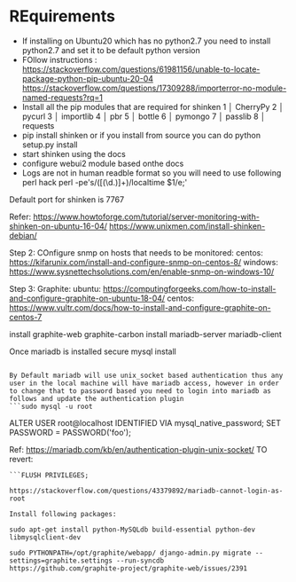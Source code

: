 # REquirements
- If installing on Ubuntu20 which has no python2.7 you need to install python2.7 and set it to be default python version
- FOllow instructions :
  https://stackoverflow.com/questions/61981156/unable-to-locate-package-python-pip-ubuntu-20-04
  https://stackoverflow.com/questions/17309288/importerror-no-module-named-requests?rq=1
- Install all the pip modules that are required for shinken
   1   │ CherryPy
   2   │ pycurl
   3   │ importlib
   4   │ pbr
   5   │ bottle
   6   │ pymongo
   7   │ passlib
   8   │ requests
- pip install shinken or if you install from source you can do  python setup.py install
- start shinken using the docs
- configure webui2 module based onthe docs
- Logs are not in human readble format so you will need to use following perl hack
perl -pe's/([(\d.)]+)/localtime $1/e;'

Default port for shinken is 7767

Refer:
https://www.howtoforge.com/tutorial/server-monitoring-with-shinken-on-ubuntu-16-04/
https://www.unixmen.com/install-shinken-debian/

Step 2: COnfigure snmp on hosts that needs to be monitored:
centos: https://kifarunix.com/install-and-configure-snmp-on-centos-8/
windows: https://www.sysnettechsolutions.com/en/enable-snmp-on-windows-10/


Step 3: Graphite:
ubuntu: 
https://computingforgeeks.com/how-to-install-and-configure-graphite-on-ubuntu-18-04/
centos:
https://www.vultr.com/docs/how-to-install-and-configure-graphite-on-centos-7

 install graphite-web graphite-carbon
 install mariadb-server mariadb-client

 Once mariadb is installed secure mysql install
 ```sudo mysql_secure_installation

 By Default mariadb will use unix_socket based authentication thus any user in the local machine will have mariadb access, however in order to change that to password based you need to login into mariadb as follows and update the authentication plugin
 ```sudo mysql -u root 

```
 ALTER USER root@localhost IDENTIFIED VIA mysql_native_password;
 SET PASSWORD = PASSWORD('foo');

 Ref: https://mariadb.com/kb/en/authentication-plugin-unix-socket/
 TO revert:
 ```UPDATE mysql.user SET plugin = '' WHERE plugin = 'unix_socket';
```FLUSH PRIVILEGES;

https://stackoverflow.com/questions/43379892/mariadb-cannot-login-as-root

Install following packages:

sudo apt-get install python-MySQLdb build-essential python-dev libmysqlclient-dev

sudo PYTHONPATH=/opt/graphite/webapp/ django-admin.py migrate --settings=graphite.settings --run-syncdb
https://github.com/graphite-project/graphite-web/issues/2391
